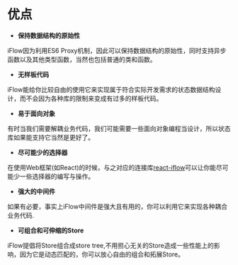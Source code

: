 # 优点

* **保持数据结构的原始性**

iFlow因为利用ES6 Proxy机制，因此可以保持数据结构的原始性，同时支持异步函数以及其他类型函数，当然也包括普通的类和函数。

* **无样板代码**

iFlow能给你比较自由的使用它来实现属于符合实际开发需求的状态数据结构设计，而不会因为各种库的限制来变成有过多的样板代码。

* **易于面向对象**

有时当我们需要解耦业务代码，我们可能需要一些面向对象编程当设计，所以状态库如果能支持它当然是更好了。

* **尽可能少的选择器**

在使用Web框架(如React)的时候，与之对应的连接库[react-iflow](https://github.com/unadlib/react-iflow)可以让你能尽可能少一些选择器的编写与操作。

* **强大的中间件**

如果有必要，事实上iFlow中间件是强大且有用的，你可以利用它来实现各种耦合业务代码.

* **可组合和可伸缩的Store**

iFlow提倡将Store组合成store tree,不用担心无关的Store造成一些性能上的影响，因为它是动态匹配的，你可以放心自由的组合和拓展Store。

